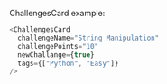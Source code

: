 ChallengesCard example:

```js
<ChallengesCard
  challengeName="String Manipulation"
  challengePoints="10"
  newChallange={true}
  tags={["Python", "Easy"]}
/>
```
